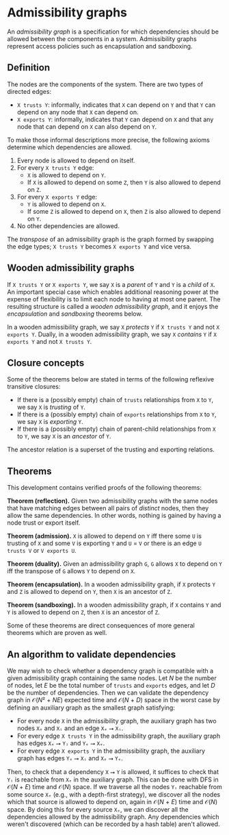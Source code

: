 # Admissibility graphs

An *admissibility graph* is a specification for which dependencies should be allowed between the components in a system. Admissibility graphs represent access policies such as encapsulation and sandboxing.

## Definition

The nodes are the components of the system. There are two types of directed edges:

- `X trusts Y`: informally, indicates that `X` can depend on `Y` and that `Y` can depend on any node that `X` can depend on.
- `X exports Y`: informally, indicates that `Y` can depend on `X` and that any node that can depend on `X` can also depend on `Y`.

To make those informal descriptions more precise, the following axioms determine which dependencies are allowed.

1. Every node is allowed to depend on itself.
2. For every `X trusts Y` edge:
   - `X` is allowed to depend on `Y`.
   - If `X` is allowed to depend on some `Z`, then `Y` is also allowed to depend on `Z`.
3. For every `X exports Y` edge:
   - `Y` is allowed to depend on `X`.
   - If some `Z` is allowed to depend on `X`, then `Z` is also allowed to depend on `Y`.
4. No other dependencies are allowed.

The *transpose* of an admissibility graph is the graph formed by swapping the edge types; `X trusts Y` becomes `X exports Y` and vice versa.

## Wooden admissibility graphs

If `X trusts Y` or `X exports Y`, we say `X` is a *parent* of `Y` and `Y` is a *child* of `X`. An important special case which enables additional reasoning power at the expense of flexibility is to limit each node to having at most one parent. The resulting structure is called a *wooden admissibility graph*, and it enjoys the *encapsulation* and *sandboxing* theorems below.

In a wooden admissibility graph, we say `X` *protects* `Y` if `X trusts Y` and not `X exports Y`. Dually, in a wooden admissibility graph, we say `X` *contains* `Y` if `X exports Y` and not `X trusts Y`.

## Closure concepts

Some of the theorems below are stated in terms of the following reflexive transitive closures:

- If there is a (possibly empty) chain of `trusts` relationships from `X` to `Y`, we say `X` is *trusting* of `Y`.
- If there is a (possibly empty) chain of `exports` relationships from `X` to `Y`, we say `X` is *exporting* `Y`.
- If there is a (possibly empty) chain of parent-child relationships from `X` to `Y`, we say `X` is an *ancestor* of `Y`.

The ancestor relation is a superset of the trusting and exporting relations.

## Theorems

This development contains verified proofs of the following theorems:

**Theorem (reflection).** Given two admissibility graphs with the same nodes that have matching edges between all pairs of *distinct* nodes, then they allow the same dependencies. In other words, nothing is gained by having a node trust or export itself.

**Theorem (admission).** `X` is allowed to depend on `Y` iff there some `U` is trusting of `X` and some `V` is exporting `Y` and `U` = `V` or there is an edge `U trusts V` or `V exports U`.

**Theorem (duality).** Given an admissibility graph `G`, `G` allows `X` to depend on `Y` iff the transpose of `G` allows `Y` to depend on `X`.

**Theorem (encapsulation).** In a wooden admissibility graph, if `X` protects `Y` and `Z` is allowed to depend on `Y`, then `X` is an ancestor of `Z`.

**Theorem (sandboxing).** In a wooden admissibility graph, if `X` contains `Y` and `Y` is allowed to depend on `Z`, then `X` is an ancestor of `Z`.

Some of these theorems are direct consequences of more general theorems which are proven as well.

## An algorithm to validate dependencies

We may wish to check whether a dependency graph is compatible with a given admissibility graph containing the same nodes. Let *N* be the number of nodes, let *E* be the total number of `trusts` and `exports` edges, and let *D* be the number of dependencies. Then we can validate the dependency graph in 𝒪(*N*² + *NE*) expected time and 𝒪(*N* + *D*) space in the worst case by defining an auxiliary graph as the smallest graph satisfying:

- For every node `X` in the admissibility graph, the auxiliary graph has two nodes `Xₑ` and `Xᵢ` and an edge `Xₑ` ⭢ `Xᵢ`.
- For every edge `X trusts Y` in the admissibility graph, the auxiliary graph has edges `Xₑ` ⭢ `Yᵢ` and `Yₑ` ⭢ `Xₑ`.
- For every edge `X exports Y` in the admissibility graph, the auxiliary graph has edges `Yₑ` ⭢ `Xᵢ` and `Xₑ` ⭢ `Yₑ`.

Then, to check that a dependency `X` ⭢ `Y` is allowed, it suffices to check that `Yᵢ` is reachable from `Xₑ` in the auxiliary graph. This can be done with DFS in 𝒪(*N* + *E*) time and 𝒪(*N*) space. If we traverse all the nodes `Yᵢ` reachable from some source `Xₑ` (e.g., with a depth-first strategy), we discover all the nodes which that source is allowed to depend on, again in 𝒪(*N* + *E*) time and 𝒪(*N*) space. By doing this for every source `Xₑ`, we can discover all the dependencies allowed by the admissibility graph. Any dependencies which weren't discovered (which can be recorded by a hash table) aren't allowed.

